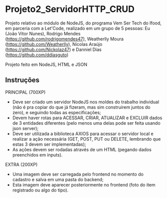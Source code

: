 # Projeto2_ServidorHTTP_CRUD

Projeto relativo ao módulo de NodeJS, do programa Vem Ser Tech do Ifood, em parceria com a Let'Code, realizado em um grupo de 5 pessoas: Eu (João Vitor Nunes), Rodrigo Mendes (https://github.com/rodrigomendes47), Weatherlly Moura (https://github.com/Weatherlly), Nicolas Araújo (https://github.com/Nickolaz47) e Danniel Dias (https://github.com/ddiasguto)

Projeto feito em NodeJS, HTML e JSON

## Instruções

PRINCIPAL (700XP)
- Deve ser criado um servidor NodeJS nos moldes do trabalho individual (não é pra copiar do que já fizeram, mas sim construirem juntos do zero), e seguindo todas as especificações;
- Devem haver rotas para ACESSAR, CRIAR, ATUALIZAR e EXCLUIR dados de 3 entidades diferentes (pelo menos uma delas pode ser feita usando json server);
- Deve ser utilizada a biblioteca AXIOS para acessar o servidor local e realizar a ação necessária (GET, POST, PUT ou DELETE, lembrando que estas 3 devem ser implementadas);
- As ações devem ser rodadas através de um HTML (pegando dados preenchidos em inputs).

EXTRA (200XP)
- Uma imagem deve ser carregada pelo frontend no momento do cadastro e salva em uma pasta do backend;
- Esta imagem deve aparecer posteriormente no frontend (foto do item registrado ou algo do tipo).
